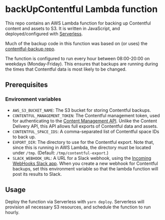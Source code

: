 # backUpContentful Lambda function

This repo contains an AWS Lambda function for backing up Contentful content and assets to S3. It is written in JavaScript, and deployed/configured with [Serverless](https://serverless.com/).

Much of the backup code in this function was based on (or uses) the [contentful-backup repo](https://github.com/iiroj/contentful-backup).

The function is configured to run every hour between 08:00-20:00 on weekdays (Monday-Friday). This ensures that backups are running during the times that Contentful data is most likely to be changed.

## Prerequisites

### Environment variables

- `AWS_S3_BUCKET_NAME`: The S3 bucket for storing Contentful backups.
- `CONTENTFUL_MANAGEMENT_TOKEN`: The Contentful management token, used for authenticating to the [Content Management API](https://www.contentful.com/developers/docs/references/content-management-api/). Unlike the Content Delivery API, this API allows full exports of Contentful data and assets.
- `CONTENTFUL_SPACE_IDS`: A comma-separated list of Contentful space IDs to back up.
- `EXPORT_DIR`: The directory to use for the Contentful export. Note that, since this is running in AWS Lambda, the directory must be located under `/tmp`. (Default: `/tmp/contentful-export`.)
- `SLACK_WEBHOOK_URL`: A URL for a Slack webhook, using the [Incoming WebHooks Slack app](https://clue.slack.com/apps/A0F7XDUAZ-incoming-webhooks). When you create a new webhook for Contentful backups, set this environment variable so that the lambda function will post its results to Slack.

## Usage

Deploy the function via Serverless with `yarn deploy`. Serverless will provision all necessary S3 resources, and schedule the function to run hourly.
